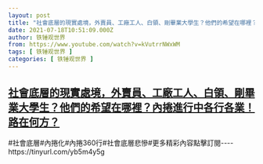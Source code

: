 ```yaml
---
layout: post
title: "社會底層的現實處境，外賣員、工廠工人、白領、剛畢業大學生？他們的希望在哪裡？內捲進行中各行各業！路在何方？"
date: 2021-07-18T10:51:09.000Z
author: 铁锤观世界
from: https://www.youtube.com/watch?v=kVutrrNWxWM
tags: [ 铁锤观世界 ]
categories: [ 铁锤观世界 ]
---
```

<!--1626605469000-->
[社會底層的現實處境，外賣員、工廠工人、白領、剛畢業大學生？他們的希望在哪裡？內捲進行中各行各業！路在何方？](https://www.youtube.com/watch?v=kVutrrNWxWM)
------

<div>
#社會底層#內捲化#內捲360行#社會底層悲慘#更多精彩內容點擊訂閱----https://tinyurl.com/yb5m4y5g
</div>

